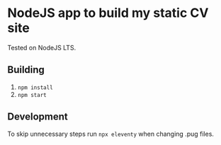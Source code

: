 # NodeJS app to build my static CV site

Tested on NodeJS LTS.

## Building
1. `npm install`
2. `npm start`

## Development
To skip unnecessary steps run `npx eleventy` when changing .pug files.
